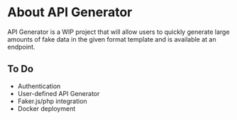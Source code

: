 # About API Generator

API Generator is a WIP project that will allow users to quickly generate large amounts of fake data in the given format template and is available at an endpoint.

## To Do

- Authentication
- User-defined API Generator
- Faker.js/php integration
- Docker deployment